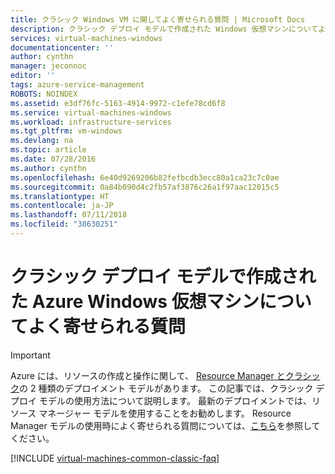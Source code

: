 ```yaml
---
title: クラシック Windows VM に関してよく寄せられる質問 | Microsoft Docs
description: クラシック デプロイ モデルで作成された Windows 仮想マシンについてよく寄せられる質問への回答を示します。
services: virtual-machines-windows
documentationcenter: ''
author: cynthn
manager: jeconnoc
editor: ''
tags: azure-service-management
ROBOTS: NOINDEX
ms.assetid: e3df76fc-5163-4914-9972-c1efe78cd6f8
ms.service: virtual-machines-windows
ms.workload: infrastructure-services
ms.tgt_pltfrm: vm-windows
ms.devlang: na
ms.topic: article
ms.date: 07/28/2016
ms.author: cynthn
ms.openlocfilehash: 6e40d9269206b82fefbcdb3ecc80a1ca23c7c0ae
ms.sourcegitcommit: 0a84b090d4c2fb57af3876c26a1f97aac12015c5
ms.translationtype: HT
ms.contentlocale: ja-JP
ms.lasthandoff: 07/11/2018
ms.locfileid: "38630251"
---
```

# <a name="frequently-asked-question-about-azure-windows-virtual-machines-created-with-the-classic-deployment-model"></a>クラシック デプロイ モデルで作成された Azure Windows 仮想マシンについてよく寄せられる質問
> [!IMPORTANT] 
> Azure には、リソースの作成と操作に関して、 [Resource Manager とクラシック](../../../resource-manager-deployment-model.md)の 2 種類のデプロイメント モデルがあります。 この記事では、クラシック デプロイ モデルの使用方法について説明します。 最新のデプロイメントでは、リソース マネージャー モデルを使用することをお勧めします。 Resource Manager モデルの使用時によく寄せられる質問については、[こちら](../faq.md?toc=%2fazure%2fvirtual-machines%2fwindows%2ftoc.json)を参照してください。

[!INCLUDE [virtual-machines-common-classic-faq](../../../../includes/virtual-machines-common-classic-faq.md)]

